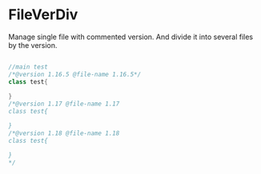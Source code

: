 # FileVerDiv

Manage single file with commented version. And divide it into several files by the version. 

```java

//main test
/*@version 1.16.5 @file-name 1.16.5*/
class test{
    
}
/*@version 1.17 @file-name 1.17
class test{

}
/*@version 1.18 @file-name 1.18
class test{

}
*/

```
